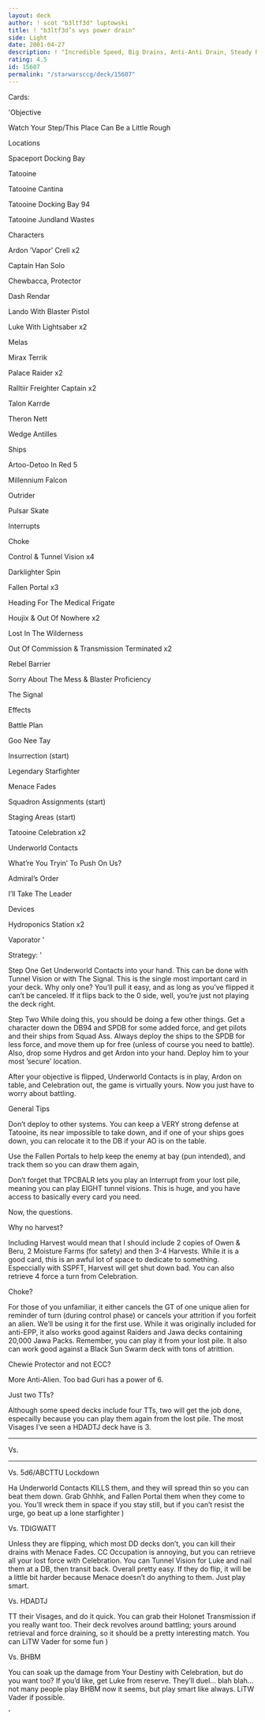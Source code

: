 ```yaml
---
layout: deck
author: ! scot "b3ltf3d" luptowski
title: ! "b3ltf3d’s wys power drain"
side: Light
date: 2001-04-27
description: ! "Incredible Speed, Big Drains, Anti-Anti Drain, Steady Retrieval, a 6-0 Tournament Record, and a good chance at beating anything. What more can you want?"
rating: 4.5
id: 15607
permalink: "/starwarsccg/deck/15607"
---
```

Cards: 

'Objective

Watch Your Step/This Place Can Be a Little Rough 


Locations

Spaceport Docking Bay 

Tatooine 

Tatooine Cantina 

Tatooine Docking Bay 94 

Tatooine Jundland Wastes 


Characters

Ardon ’Vapor’ Crell  x2

Captain Han Solo 

Chewbacca, Protector 

Dash Rendar 

Lando With Blaster Pistol 

Luke With Lightsaber  x2

Melas 

Mirax Terrik 

Palace Raider  x2

Ralltiir Freighter Captain  x2

Talon Karrde 

Theron Nett 

Wedge Antilles 


Ships

Artoo-Detoo In Red 5 

Millennium Falcon 

Outrider 

Pulsar Skate 


Interrupts

Choke 

Control & Tunnel Vision  x4

Darklighter Spin 

Fallen Portal  x3

Heading For The Medical Frigate 

Houjix & Out Of Nowhere  x2

Lost In The Wilderness 

Out Of Commission & Transmission Terminated  x2

Rebel Barrier 

Sorry About The Mess & Blaster Proficiency 

The Signal


Effects

Battle Plan 

Goo Nee Tay 

Insurrection (start)

Legendary Starfighter 

Menace Fades 

Squadron Assignments (start)

Staging Areas (start)

Tatooine Celebration  x2

Underworld Contacts 

What’re You Tryin’ To Push On Us? 


Admiral’s Order

I’ll Take The Leader


Devices

Hydroponics Station  x2

Vaporator '

Strategy: '

 
Step One Get Underworld Contacts into your hand. This can be done with Tunnel Vision or with The Signal. This is the single most important card in your deck. Why only one? You’ll pull it easy, and as long as you’ve flipped it can’t be canceled. If it flips back to the 0 side, well, you’re just not playing the deck right.


Step Two While doing this, you should be doing a few other things. Get a character down the DB94 and SPDB for some added force, and get pilots and their ships from Squad Ass. Always deploy the ships to the SPDB for less force, and move them up for free (unless of course you need to battle). Also, drop some Hydros and get Ardon into your hand. Deploy him to your most ’secure’ location. 


After your objective is flipped, Underworld Contacts is in play, Ardon on table, and Celebration out, the game is virtually yours. Now you just have to worry about battling. 


General Tips 

Don’t deploy to other systems. You can keep a VERY strong defense at Tatooine, its near impossible to take down, and if one of your ships goes down, you can relocate it to the DB if your AO is on the table.


Use the Fallen Portals to help keep the enemy at bay (pun intended), and track them so you can draw them again,


Don’t forget that TPCBALR lets you play an Interrupt from your lost pile, meaning you can play EIGHT tunnel visions. This is huge, and you have access to basically every card you need.


Now, the questions.


Why no harvest?

Including Harvest would mean that I should include 2 copies of Owen & Beru, 2 Moisture Farms (for safety) and then 3-4 Harvests. While it is a good card, this is an awful lot of space to dedicate to something. Especcially with SSPFT, Harvest will get shut down bad. You can also retrieve 4 force a turn from Celebration.


Choke?

For those of you unfamiliar, it either cancels the GT of one unique alien for reminder of turn (during control phase) or cancels your attrition if you forfeit an alien. We’ll be using it for the first use. While it was originally included for anti-EPP, it also works good against Raiders and Jawa decks containing 20,000 Jawa Packs. Remember, you can play it from your lost pile. It also can work good against a Black Sun Swarm deck with tons of atrittion.


Chewie Protector and not ECC?

More Anti-Alien. Too bad Guri has a power of 6.


Just two TTs?

Although some speed decks include four TTs, two will get the job done, especailly because you can play them again from the lost pile. The most Visages I’ve seen a HDADTJ deck have is 3.


------------------------------------------------------------

Vs.

-----------------------------------------------------------


Vs. 5d6/ABCTTU Lockdown

Ha Underworld Contacts KILLS them, and they will spread thin so you can beat them down. Grab Ghhhk, and Fallen Portal them when they come to you. You’ll wreck them in space if you stay still, but if you can’t resist the urge, go beat up a lone starfighter )


Vs. TDIGWATT

Unless they are flipping, which most DD decks don’t, you can kill their drains with Menace Fades. CC Occupation is annoying, but you can retrieve all your lost force with Celebration. You can Tunnel Vision for Luke and nail them at a DB, then transit back. Overall pretty easy. If they do flip, it will be a little bit harder because Menace doesn’t do anything to them. Just play smart.


Vs. HDADTJ

TT their Visages, and do it quick. You can grab their Holonet Transmission if you really want too. Their deck revolves around battling; yours around retrieval and force draining, so it should be a pretty interesting match. You can LiTW Vader for some fun )


Vs. BHBM

You can soak up the damage from Your Destiny with Celebration, but do you want too? If you’d like, get Luke from reserve. They’ll duel... blah blah... not many people play BHBM now it seems, but play smart like always. LiTW Vader if possible.

'

